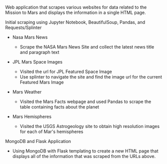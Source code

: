 Web application that scrapes various websites for data related to the Mission to Mars and displays the information in a single HTML page.

Initial scraping using Jupyter Notebook, BeautifulSoup, Pandas, and Requests/Splinter

- Nasa Mars News
  - Scrape the NASA Mars News Site and collect the latest news title and paragraph text

- JPL Mars Space Images
  - Visited the url for JPL Featured Space Image
  - Use splinter to navigate the site and find the image url for the current Featured Mars Image

- Mars Weather
  - Visited the Mars Facts webpage and used Pandas to scrape the table containing facts about the planet
  
- Mars Hemispheres
  - Visited the USGS Astrogeology site to obtain high resolution images for each of Mar's hemispheres

MongoDB and Flask Application

- Using MongoDB with Flask templating to create a new HTML page that displays all of the information that was scraped from the URLs above.
